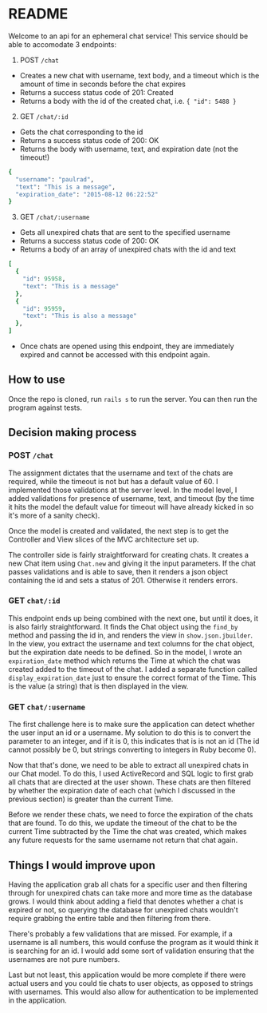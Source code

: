 # README
Welcome to an api for an ephemeral chat service! This service should be able to accomodate 3 endpoints:

1. POST `/chat`
  * Creates a new chat with username, text body, and a timeout which is the amount of time in seconds before the chat expires
  * Returns a success status code of 201: Created
  * Returns a body with the id of the created chat, i.e. `{ "id": 5488 }`

2. GET `/chat/:id`
  * Gets the chat corresponding to the id
  * Returns a success status code of 200: OK
  * Returns the body with username, text, and expiration date (not the timeout!)
```ruby
{
  "username": "paulrad",
  "text": "This is a message",
  "expiration_date": "2015-08-12 06:22:52"
}
```

3. GET `/chat/:username`
  * Gets all unexpired chats that are sent to the specified username
  * Returns a success status code of 200: OK
  * Returns a body of an array of unexpired chats with the id and text
```ruby
[
  {
    "id": 95958,
    "text": "This is a message"
  },
  {
    "id": 95959,
    "text": "This is also a message"
  },
]
```
  * Once chats are opened using this endpoint, they are immediately expired and cannot be accessed with this endpoint again.


## How to use
Once the repo is cloned, run `rails s` to run the server. You can then run the program against tests.

## Decision making process

### POST `/chat`
The assignment dictates that the username and text of the chats are required, while the timeout is not but has a default value of 60. I implemented those validations at the server level. In the model level, I added validations for presence of username, text, and timeout (by the time it hits the model the default value for timeout will have already kicked in so it's more of a sanity check).

Once the model is created and validated, the next step is to get the Controller and View slices of the MVC architecture set up. 

The controller side is fairly straightforward for creating chats. It creates a new Chat item using `Chat.new` and giving it the input parameters. If the chat passes validations and is able to save, then it renders a json object containing the id and sets a status of 201. Otherwise it renders errors.

### GET `chat/:id`
This endpoint ends up being combined with the next one, but until it does, it is also fairly straightforward. It finds the Chat object using the `find_by` method and passing the id in, and renders the view in `show.json.jbuilder`. In the view, you extract the username and text columns for the chat object, but the expiration date needs to be defined. So in the model, I wrote an `expiration_date` method which returns the Time at which the chat was created added to the timeout of the chat. I added a separate function called `display_expiration_date` just to ensure the correct format of the Time. This is the value (a string) that is then displayed in the view.

### GET `chat/:username`
The first challenge here is to make sure the application can detect whether the user input an id or a username. My solution to do this is to convert the parameter to an integer, and if it is 0, this indicates that is is not an id (The id cannot possibly be 0, but strings converting to integers in Ruby become 0).

Now that that's done, we need to be able to extract all unexpired chats in our Chat model. To do this, I used ActiveRecord and SQL logic to first grab all chats that are directed at the user shown. These chats are then filtered by whether the expiration date of each chat (which I discussed in the previous section) is greater than the current Time.

Before we render these chats, we need to force the expiration of the chats that are found. To do this, we update the timeout of the chat to be the current Time subtracted by the Time the chat was created, which makes any future requests for the same username not return that chat again.

## Things I would improve upon
Having the application grab all chats for a specific user and then filtering through for unexpired chats can take more and more time as the database grows. I would think about adding a field that denotes whether a chat is expired or not, so querying the database for unexpired chats wouldn't require grabbing the entire table and then filtering from there.

There's probably a few validations that are missed. For example, if a username is all numbers, this would confuse the program as it would think it is searching for an id. I would add some sort of validation ensuring that the usernames are not pure numbers.

Last but not least, this application would be more complete if there were actual users and you could tie chats to user objects, as opposed to strings with usernames. This would also allow for authentication to be implemented in the application. 



